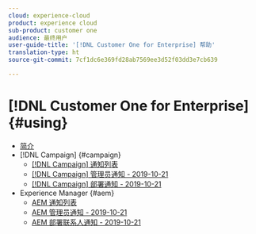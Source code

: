 ```yaml
---
cloud: experience-cloud
product: experience cloud
sub-product: customer one
audience: 最终用户
user-guide-title: '[!DNL Customer One for Enterprise] 帮助'
translation-type: ht
source-git-commit: 7cf1dc6e369fd28ab7569ee3d52f03dd3e7cb639

---
```



# [!DNL Customer One for Enterprise] {#using}

+ [简介](home.md)
+ [!DNL Campaign] {#campaign}
   + [[!DNL Campaign] 通知列表](campaign-list.md)
   + [[!DNL Campaign] 管理员通知 - 2019-10-21](campaign-admin.md)
   + [[!DNL Campaign] 部署通知 - 2019-10-21](campaign-deploy.md)
+ Experience Manager {#aem}
   + [AEM 通知列表](aem-list.md)
   + [AEM 管理员通知 - 2019-10-21](aem-admin.md)
   + [AEM 部署联系人通知 - 2019-10-21](aem-deploy.md)
